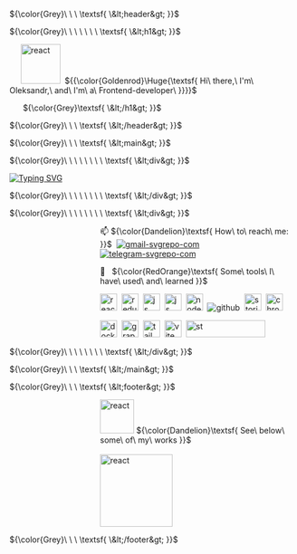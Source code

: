 ${\color{Grey}\ \ \ \textsf{ \&lt;header&gt; }}$

${\color{Grey}\ \ \ \ \ \ \ \textsf{ \&lt;h1&gt; }}$ 

&nbsp;&nbsp;&nbsp;&nbsp;&nbsp;<img src="https://github.com/code-PA-32/code-PA-32/assets/112705866/8a10cfb9-d8a8-4355-8fe1-54402a606ab4" alt="react" width="70" height="70" style="display:inline-block"/>&nbsp;  ${{\color{Goldenrod}\Huge{\textsf{  Hi\ there,\ I'm\ Oleksandr,\ and\ I'm\ a\ Frontend-developer\ \}}}}\$ 

&nbsp;&nbsp;&nbsp;&nbsp;&nbsp; ${\color{Grey}\textsf{ \&lt;/h1&gt; }}$

${\color{Grey}\ \ \ \textsf{ \&lt;/header&gt; }}$

${\color{Grey}\ \ \ \textsf{ \&lt;main&gt; }}$

${\color{Grey}\ \ \ \ \ \ \ \ \textsf{ \&lt;div&gt; }}$

[![Typing SVG](https://readme-typing-svg.herokuapp.com?font=Roboto+Mono&size=16&duration=4000&pause=1111&color=0AF7E9&center=true&vCenter=true&multiline=true&width=535&height=95&lines=The+more+you+study+the+more+you+know.++;The+more+you+know+the+more+you+forget.;The+more+you+forget+the+less+you+know.;+So%2C+why+study%3F)](https://git.io/typing-svg)
     
${\color{Grey}\ \ \ \ \ \ \ \ \textsf{ \&lt;/div&gt; }}$

${\color{Grey}\ \ \ \ \ \ \ \ \textsf{ \&lt;div&gt; }}$

<dl><dd><dl><dd><dl><dd><dl><dd>
 
📫 ${\color{Dandelion}\textsf{ How\ to\ reach\ me: }}$   &nbsp;[![gmail-svgrepo-com](https://user-images.githubusercontent.com/112705866/212574612-0e580f22-09ca-46a1-998e-e398a7f44459.svg)](vernichenko.aleksandr@gmail.com)&nbsp; [![telegram-svgrepo-com](https://user-images.githubusercontent.com/112705866/212574637-ad26b98a-ce7d-4518-b9f8-adc3d0849e6e.svg)](https://t.me/oleksandr_vernichenko)&nbsp;

</dd></dl></dd></dl></dd></dl></dd></dl>

<dl><dd><dl><dd><dl><dd><dl><dd>
    
🚀 &nbsp; ${\color{RedOrange}\textsf{ Some\ tools\ I\ have\ used\ and\ learned }}$ 
    
<p align="left">
<img src="https://cdn.jsdelivr.net/gh/devicons/devicon/icons/react/react-original.svg" alt="react" width="30" height="30"/>&nbsp;
<img src="https://cdn.jsdelivr.net/gh/devicons/devicon/icons/redux/redux-original.svg" alt="redux" width="30" height="30" />&nbsp;
<img src="https://cdn.jsdelivr.net/gh/devicons/devicon/icons/javascript/javascript-original.svg" alt="js" width="30" height="30"/>&nbsp;
<img src="https://cdn.jsdelivr.net/gh/devicons/devicon/icons/typescript/typescript-original.svg" alt="js" width="30" height="30"/>&nbsp;            
<img src="https://cdn.jsdelivr.net/gh/devicons/devicon/icons/nodejs/nodejs-original.svg" alt="nodejs" width="30" height="30"/>&nbsp;
<img src="https://user-images.githubusercontent.com/112705866/212576928-1c3ba62d-c95c-4338-8311-e2376bf4176c.svg"  alt="github" />&nbsp;
<img src="https://github.com/code-PA-32/code-PA-32/assets/112705866/59692b9d-854e-4e9b-a18b-76717bff5ed1" width="30" height="30"  alt="storibook" />&nbsp; 
<img src="https://github.com/code-PA-32/code-PA-32/assets/112705866/e6f14ed8-f72b-426a-b630-3ad173f2464b" width="30" height="30"  alt="chromatic" />&nbsp;
          
<img src="https://github.com/code-PA-32/code-PA-32/assets/112705866/be496140-9900-4d68-a3fa-ed96f47387a8" width="30" height="30"  alt="docker" />&nbsp;
<img src="https://github.com/code-PA-32/code-PA-32/assets/112705866/a169009d-a5db-4b6e-8225-bb2f5381c8b8" width="30" height="30"  alt="grapgql" />&nbsp;
<img src="https://github.com/code-PA-32/code-PA-32/assets/112705866/2effe7c3-ab28-4ae9-ba22-4f84befba519" width="30" height="30"  alt="tailwind" />&nbsp; 
<img src="https://github.com/code-PA-32/code-PA-32/assets/112705866/955f7338-831b-49d4-a7bb-671fedf47baa" width="30" height="30"  alt="vite" />&nbsp;
<img src="https://github.com/code-PA-32/code-PA-32/assets/112705866/aeb69c52-8593-4d23-847b-db32684be2df" width="140" height="30"  alt="st" />&nbsp; 
</p>
</dd></dl></dd></dl></dd></dl></dd></dl>
    
${\color{Grey}\ \ \ \ \ \ \ \ \textsf{ \&lt;/div&gt; }}$

${\color{Grey}\ \ \ \textsf{ \&lt;/main&gt; }}$

${\color{Grey}\ \ \ \textsf{ \&lt;footer&gt; }}$

<dl><dd><dl><dd><dl><dd><dl><dd>
    

<img src="https://github.com/code-PA-32/code-PA-32/assets/112705866/e86f13a7-5476-4f2c-aeca-4bb1efe06574" alt="react" width="60" height="60"/>  ${\color{Dandelion}\textsf{ See\ below\ some\ of\ my\ works }}$ &nbsp;&nbsp;&nbsp;&nbsp;&nbsp;&nbsp;&nbsp;&nbsp;&nbsp;&nbsp;&nbsp;&nbsp;&nbsp;&nbsp;&nbsp;&nbsp;&nbsp;&nbsp;&nbsp;&nbsp;&nbsp;&nbsp;&nbsp;&nbsp;&nbsp;&nbsp;&nbsp;&nbsp;&nbsp;&nbsp;&nbsp;&nbsp;&nbsp;&nbsp;&nbsp;&nbsp;&nbsp;&nbsp;&nbsp;&nbsp;&nbsp;&nbsp;&nbsp;&nbsp;&nbsp;&nbsp;&nbsp;&nbsp;&nbsp;&nbsp;&nbsp;&nbsp;&nbsp;&nbsp;&nbsp;&nbsp;&nbsp;&nbsp;&nbsp;&nbsp;&nbsp;&nbsp;&nbsp;&nbsp;&nbsp;&nbsp;&nbsp;&nbsp;&nbsp;&nbsp;&nbsp;&nbsp;&nbsp;&nbsp;<img src="https://github.com/code-PA-32/code-PA-32/assets/112705866/b3484e29-d569-4c6d-a6db-29192281777b" alt="react" width="128" height="128" style="display: inline-block;"/>


</dd></dl></dd></dl></dd></dl></dd></dl>
    
${\color{Grey}\ \ \ \textsf{ \&lt;/footer&gt; }}$
